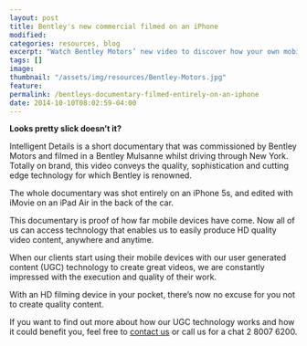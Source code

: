 ```yaml
---
layout: post
title: Bentley's new commercial filmed on an iPhone
modified:
categories: resources, blog
excerpt: "Watch Bentley Motors’ new video to discover how your own mobile device can produce quality video content. Shot entirely on an iPhone, the video was edited on an iPad Air."
tags: []
image:
thumbnail: "/assets/img/resources/Bentley-Motors.jpg"
feature:
permalink: /bentleys-documentary-filmed-entirely-on-an-iphone
date: 2014-10-10T08:02:59-04:00
---
```


<div class="t-center video-containers mt-5 mb-5">
	<script src="https://publish.viostream.com/embed/ctoazt5xsu3a"></script>
</div>

<strong>Looks pretty slick doesn’t it?</strong>

Intelligent Details is a short documentary that was commissioned by Bentley Motors and filmed in a Bentley Mulsanne whilst driving through New York. Totally on brand, this video conveys the quality, sophistication and cutting edge technology for which Bentley is renowned.

The whole documentary was shot entirely on an iPhone 5s, and edited with iMovie on an iPad Air in the back of the car.

This documentary is proof of how far mobile devices have come. Now all of us can access technology that enables us to easily produce HD quality video content, anywhere and anytime.

When our clients start using their mobile devices with our user generated content (UGC) technology to create great videos, we are constantly impressed with the execution and quality of their work.

With an HD filming device in your pocket, there’s now no excuse for you not to create quality content.

If you want to find out more about how our UGC technology works and how it could benefit you, feel free to <a class="bodyLink" title="General Enquiry" href="/contact-us/">contact us</a> or call us for a chat 2 8007 6200.